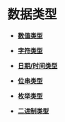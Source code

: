 # 数据类型<a name="ZH-CN_TOPIC_0289900421"></a>

-   **[数值类型](dolphin-数值类型.md)**  

-   **[字符类型](dolphin-字符类型.md)**  

-   **[日期/时间类型](dolphin-日期-时间类型.md)**  

-   **[位串类型](dolphin-位串类型.md)** 

-   **[枚举类型](dolphin-枚举类型.md)** 

-   **[二进制类型](dolphin-二进制类型.md)** 